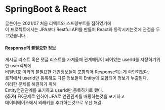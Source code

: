 # SpringBoot & React

글쓴이는 2021/07 처음 리액트와 스프링부트를 접하였기에<br>
이 프로젝트에서는 JPA보다 Restful API를 만들어 React와 동작시키는것에 관점을 두고있습니다.<br>

#### Response의 불필요한 정보
게시글 리스트 혹은 댓글 리스트를 가져올때 관계매핑이 되어있는 userId를 저장하기위한 user객체에<br>
비밀번호 이외의 불필요한 개인정보들이 포함되어 Response되는게 확인되었다.<br>
로직에서 userId만 등록해도 다른 정보들이 Entity에 포함되어 정보가 누출된다.<br>
이러한 문제를 해결하기 위해<br>
Entity연관관계를 포기하고 userId만 등록하기로 했다.<br>
**(추가)** FK문제로 인하여 JPA로 연관관계를 매핑하는것을 포기하고<br>
데이터베이스에서 외래키를 추가하는것으로 우선 해결.
